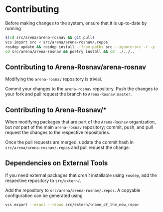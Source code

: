 # Contributing

Before making changes to the system, ensure that it is up-to-date by running

```sh
$(cd src/arena/arena-rosnav && git pull)
vcs import src < src/arena/arena-rosnav/.repos
rosdep update && rosdep install --from-paths src --ignore-src -r -y
cd src/arena/arena-rosnav && poetry install && cd ../../..
```

## Contributing to Arena-Rosnav/arena-rosnav

Modifying the `arena-rosnav` repository is trivial.

Commit your changes to the `arena-rosnav` repository. Push the changes to your fork and pull request the branch to `Arena-Rosnav:master`.

## Contributing to Arena-Rosnav/*

When modifying packages that are part of the `Arena-Rosnav` organization, but _not_ part of the main `arena-rosnav` repository; commit, push, and pull request the changes to the respective repositories.

Once the pull requests are merged, update the commit hash in `src/arena/arena-rosnav/.repos` and pull request the change.

## Dependencies on External Tools

If you need external packages that _aren't_ installable using `rosdep`, add the respective repository to `src/extern/`.

Add the repository to `src/arena/arena-rosnav/.repos`. A copyable configuration can be generated using

```sh
vcs export --exact --repos src/extern/<name_of_the_new_repo>
```